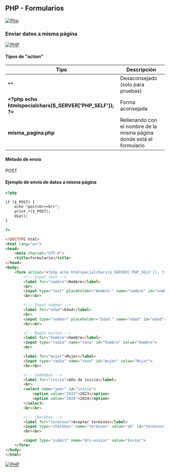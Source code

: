 ## PHP - Formularios
[![Php](https://img.shields.io/badge/Php_formularios-787CB5?style=for-the-badge&logo=php&logoColor=white&labelColor=101010)](https://github.com/Alberto-mt/PHP/blob/main/PHP/Apuntes_form/index.md)

### Enviar datos a misma página
[![PHP](https://img.shields.io/badge/Enviar_datos_misma_pagina-c044b8?style=for-the-badge&logo=php&logoColor=white&labelColor=101010)](https://github.com/Alberto-mt/PHP/blob/main/PHP/Apuntes_form/categories/Enviar_datos_misma_pagina.md)

#### Tipos de "action"
| Tipo  | Descripción  |
|---|---|
| **\"\"**  |  Desaconsejado (solo para pruebas) |
| **\<\?php echo htmlspecialchars($_SERVER['PHP_SELF']); \?\>**  | Forma aconsejada  |
| **misma_pagina.php**  | Rellenando con el nombre de la misma página donde está el formulario  |

#### Método de envío
POST

#### Ejemplo de envío de datos a misma página
```html
<?php

if ($_POST) {
	echo "post<br><br>";
	print_r($_POST);
	die();
}

?>

<!DOCTYPE html>
<html lang="en">
<head>
	<meta charset="UTF-8">
	<title>Formulario</title>
</head>
<body>
	<form action="<?php echo htmlspecialchars($_SERVER['PHP_SELF']); ?>" name="formulario" method="post">
		<!-- Input text -->
		<label for="nombre">Nombre</label>
		<br>
		<input type="text" placeholder="Nombre:" name="nombre" id="nombre">
		<br><br>

		<!-- Input number -->
		<label for="edad">Edad</label>
		<br>
		<input type="number" placeholder="Edad:" name="edad" id="edad">
		<br><br>

		<!-- Radio button -->
		<label for="hombre">Hombre</label>
		<input type="radio" name="sexo" id="hombre" value="Hombre">
		<br>

		<label for="mujer">Mujer</label>
		<input type="radio" name="sexo" id="mujer" value="Mujer">
		<br><br>

		<!-- Combobox -->
		<label for="inicio">Año de inicio</label>
		<br>
		<select name="year" id="inicio">
			<option value="2023">2023</option>
			<option value="2024">2024</option>
		</select>
		<br><br>

		<!-- Checkbox -->
		<label for="terminos">Aceptar terminos</label>
		<input type="checkbox" name="terminos" value="ok" id="terminos">
		<br><br>

		<input type="submit" name="btn-enviar" value="Enviar">
	</form>
</body>
</html>
```

[![PHP](https://img.shields.io/badge/Enviar_datos_misma_pagina-c044b8?style=for-the-badge&label=&#9650;&logoColor=white&labelColor=101010)](https://github.com/Alberto-mt/PHP/blob/main/PHP/Apuntes_form/categories/Enviar_datos_misma_pagina.md)
